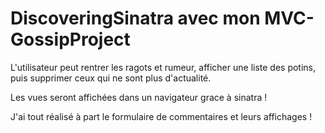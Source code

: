 # DiscoveringSinatra avec mon MVC-GossipProject
 L'utilisateur peut rentrer les ragots et rumeur, afficher une liste des potins, puis supprimer ceux qui ne sont plus d'actualité.

Les vues seront affichées dans un navigateur grace à sinatra !

J'ai tout réalisé à part le formulaire de commentaires et leurs affichages !